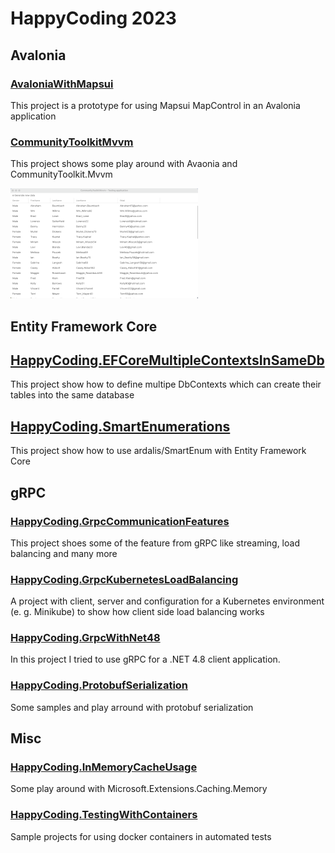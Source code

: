 # HappyCoding 2023
## Avalonia
### [AvaloniaWithMapsui](HappyCoding.AvaloniaWithMapsui)
This project is a prototype for using Mapsui MapControl in an Avalonia application

### [CommunityToolkitMvvm](HappyCoding.CommunityToolkitMvvm)
This project shows some play around with Avaonia and CommunityToolkit.Mvvm

![ResourceImage](HappyCoding.CommunityToolkitMvvm/screenshot.png)

## Entity Framework Core
## [HappyCoding.EFCoreMultipleContextsInSameDb](HappyCoding.EFCoreMultipleContextsInSameDb)
This project show how to define multipe DbContexts which can create their tables into the same database

## [HappyCoding.SmartEnumerations](HappyCoding.SmartEnumerations)
This project show how to use ardalis/SmartEnum with Entity Framework Core

## gRPC
### [HappyCoding.GrpcCommunicationFeatures](HappyCoding.GrpcCommunicationFeatures)
This project shoes some of the feature from gRPC like streaming, load balancing and many more

### [HappyCoding.GrpcKubernetesLoadBalancing](HappyCoding.GrpcKubernetesLoadBalancing)
A project with client, server and configuration for a Kubernetes environment (e. g. Minikube) to show how
client side load balancing works

### [HappyCoding.GrpcWithNet48](HappyCoding.GrpcWithNet48)
In this project I tried to use gRPC for a .NET 4.8 client application.

### [HappyCoding.ProtobufSerialization](HappyCoding.ProtobufSerialization)
Some samples and play arround with protobuf serialization

## Misc
### [HappyCoding.InMemoryCacheUsage](HappyCoding.InMemoryCacheUsage)
Some play around with Microsoft.Extensions.Caching.Memory

### [HappyCoding.TestingWithContainers](HappyCoding.TestingWithContainers)
Sample projects for using docker containers in automated tests